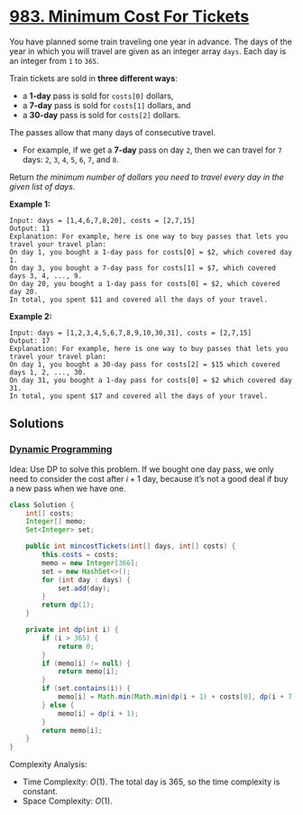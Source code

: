 # [983. Minimum Cost For Tickets](https://leetcode.com/problems/minimum-cost-for-tickets/)

You have planned some train traveling one year in advance. The days of the year in which you will travel are given as an integer array `days`. Each day is an integer from `1` to `365`.

Train tickets are sold in **three different ways**:

- a **1-day** pass is sold for `costs[0]` dollars,
- a **7-day** pass is sold for `costs[1]` dollars, and
- a **30-day** pass is sold for `costs[2]` dollars.

The passes allow that many days of consecutive travel.

- For example, if we get a **7-day** pass on day `2`, then we can travel for `7` days: `2`, `3`, `4`, `5`, `6`, `7`, and `8`.

Return _the minimum number of dollars you need to travel every day in the given list of days_.

**Example 1:**

```
Input: days = [1,4,6,7,8,20], costs = [2,7,15]
Output: 11
Explanation: For example, here is one way to buy passes that lets you travel your travel plan:
On day 1, you bought a 1-day pass for costs[0] = $2, which covered day 1.
On day 3, you bought a 7-day pass for costs[1] = $7, which covered days 3, 4, ..., 9.
On day 20, you bought a 1-day pass for costs[0] = $2, which covered day 20.
In total, you spent $11 and covered all the days of your travel.
```

**Example 2:**

```
Input: days = [1,2,3,4,5,6,7,8,9,10,30,31], costs = [2,7,15]
Output: 17
Explanation: For example, here is one way to buy passes that lets you travel your travel plan:
On day 1, you bought a 30-day pass for costs[2] = $15 which covered days 1, 2, ..., 30.
On day 31, you bought a 1-day pass for costs[0] = $2 which covered day 31.
In total, you spent $17 and covered all the days of your travel.
```

## Solutions
### [Dynamic Programming](MinimumCostForTickets.java)

Idea: Use DP to solve this problem. If we bought one day pass, we only need to consider the cost after $i+1$ day, because it’s not a good deal if buy a new pass when we have one.

```java
class Solution {
    int[] costs;
    Integer[] memo;
    Set<Integer> set;

    public int mincostTickets(int[] days, int[] costs) {
        this.costs = costs;
        memo = new Integer[366];
        set = new HashSet<>();
        for (int day : days) {
            set.add(day);
        }
        return dp(1);
    }

    private int dp(int i) {
        if (i > 365) {
            return 0;
        }
        if (memo[i] != null) {
            return memo[i];
        }
        if (set.contains(i)) {
            memo[i] = Math.min(Math.min(dp(i + 1) + costs[0], dp(i + 7) + costs[1]), dp(i + 30) + costs[2]);
        } else {
            memo[i] = dp(i + 1);
        }
        return memo[i];
    }
}
```

Complexity Analysis:

- Time Complexity: $O(1)$. The total day is 365, so the time complexity is constant.
- Space Complexity: $O(1)$.
